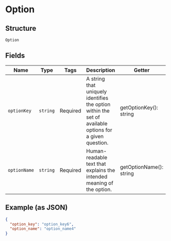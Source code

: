 
# Option

## Structure

`Option`

## Fields

| Name | Type | Tags | Description | Getter | Setter |
|  --- | --- | --- | --- | --- | --- |
| `optionKey` | `string` | Required | A string that uniquely identifies the option within the set of<br>available options for a given question. | getOptionKey(): string | setOptionKey(string optionKey): void |
| `optionName` | `string` | Required | Human-readable text that explains the intended meaning of the option. | getOptionName(): string | setOptionName(string optionName): void |

## Example (as JSON)

```json
{
  "option_key": "option_key6",
  "option_name": "option_name4"
}
```

